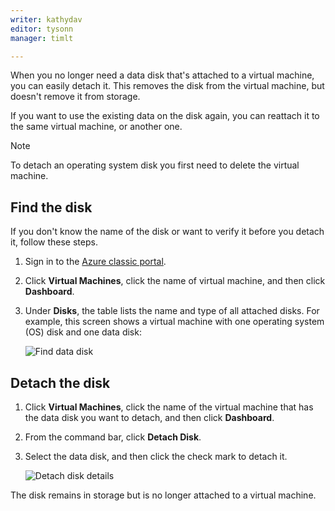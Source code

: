 ```yaml
---
writer: kathydav
editor: tysonn
manager: timlt

---
```



When you no longer need a data disk that's attached to a virtual machine, you can easily detach it. This removes the disk from the virtual machine, but doesn't remove it from storage. 

If you want to use the existing data on the disk again, you can reattach it to the same virtual machine, or another one.  

> [!NOTE]
> To detach an operating system disk you first need to delete the virtual machine.
> 
> 

## Find the disk
If you don't know the name of the disk or want to verify it before you detach it, follow these steps.

1. Sign in to the [Azure classic portal](http://manage.windowsazure.com).
2. Click **Virtual Machines**, click the name of virtual machine, and then click **Dashboard**.
3. Under **Disks**, the table lists the name and type of all attached disks. For example, this screen shows a virtual machine with one operating system (OS) disk and one data disk:
   
    ![Find data disk](./media/howto-detach-disk-windows-linux/FindDataDisks.png)

## Detach the disk
1. Click **Virtual Machines**, click the name of the virtual machine that has the data disk you want to detach, and then click **Dashboard**.
2. From the command bar, click **Detach Disk**.
3. Select the data disk, and then click the check mark to detach it.
   
    ![Detach disk details](./media/howto-detach-disk-windows-linux/DetachDiskDetails.png)

The disk remains in storage but is no longer attached to a virtual machine.


